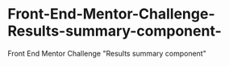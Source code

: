 # Front-End-Mentor-Challenge-Results-summary-component-
Front End Mentor Challenge "Results summary component"
